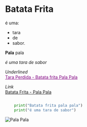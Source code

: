 # Batata Frita

é uma:
* tara
* de
* sabor.

**Pala** pala

*é uma tara de sabor*

*Underlined*  
<span style="color: purple;"><u>Tara Perdida - Batata frita Pala Pala</u></span>

*Link*  
[Batata Frita - Pala Pala](https://www.continente.pt/on/demandware.static/-/Sites-col-master-catalog/default/dwaac9b855/images/col/372/3727550-frente.jpg)


``` python

    print("Batata frita pala pala")
    print("é uma tara de sabor")

```
![Pala Pala](https://www.continente.pt/on/demandware.static/-/Sites-col-master-catalog/default/dwaac9b855/images/col/372/3727550-frente.jpg)
